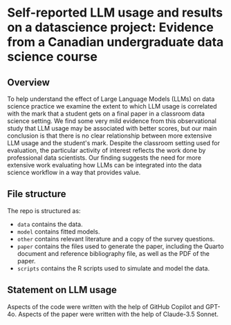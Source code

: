 # Self-reported LLM usage and results on a datascience project: Evidence from a Canadian undergraduate data science course

## Overview

To help understand the effect of Large Language Models (LLMs) on data science practice we examine the extent to which LLM usage is correlated with the mark that a student gets on a final paper in a classroom data science setting. We find some very mild evidence from this observational study that LLM usage may be associated with better scores, but our main conclusion is that there is no clear relationship between more extensive LLM usage and the student's mark. Despite the classroom setting used for evaluation, the particular activity of interest reflects the work done by professional data scientists. Our finding suggests the need for more extensive work evaluating how LLMs can be integrated into the data science workflow in a way that provides value.

## File structure

The repo is structured as:

-   `data` contains the data.
-   `model` contains fitted models.
-   `other` contains relevant literature and a copy of the survey questions.
-   `paper` contains the files used to generate the paper, including the Quarto document and reference bibliography file, as well as the PDF of the paper. 
-   `scripts` contains the R scripts used to simulate and model the data.

## Statement on LLM usage

Aspects of the code were written with the help of GitHub Copilot and GPT-4o. Aspects of the paper were written with the help of Claude-3.5 Sonnet.
